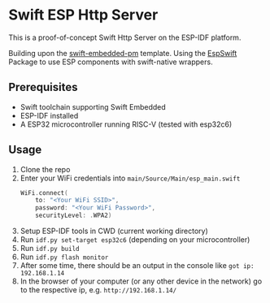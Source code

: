 # Swift ESP Http Server

This is a proof-of-concept Swift Http Server on the ESP-IDF platform.

Building upon the [swift-embedded-pm](https://github.com/anders0nmat/swift-embedded-pm) template.
Using the [EspSwift](https://github.com/anders0nmat/EspSwift) Package to use ESP components with swift-native wrappers.

## Prerequisites 

- Swift toolchain supporting Swift Embedded
- ESP-IDF installed
- A ESP32 microcontroller running RISC-V (tested with esp32c6)

## Usage

1. Clone the repo
2. Enter your WiFi credentials into `main/Source/Main/esp_main.swift`
	```swift
	WiFi.connect(
		to: "<Your WiFi SSID>",
		password: "<Your WiFi Password>",
		securityLevel: .WPA2)
	```
4. Setup ESP-IDF tools in CWD (current working directory)
5. Run `idf.py set-target esp32c6` (depending on your microcontroller)
6. Run `idf.py build`
7. Run `idf.py flash monitor`
8. After some time, there should be an output in the console like `got ip: 192.168.1.14`
9. In the browser of your computer (or any other device in the network) go to the respective ip, e.g. `http://192.168.1.14/`

